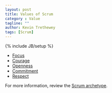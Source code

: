```yaml
---
layout: post
title: Values of Scrum
category : Value
tagline: ""
author: Kevin Trethewey
tags: [Scrum]
---
```

{% include JB/setup %}

* [Focus](/value/Focus)
* [Courage](/value/Courage)
* [Openness](/value/Openness)
* [Commitment](/value/Commitment)
* [Respect](/value/Respect)

For more information, review the [Scrum archetype](/archetype/Scrum).
